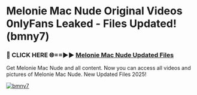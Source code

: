 # Melonie Mac Nude Original Videos 0nlyFans Leaked - Files Updated! (bmny7)

<h3>🔴 CLICK HERE 🌐==►► <a href="https://tinyurl.com/5h6xmrr3" rel="nofollow">Melonie Mac Nude Updated Files</a></h3>

Get Melonie Mac Nude and all content. Now you can access all videos and pictures of Melonie Mac Nude. New Updated Files 2025!

[![bmny7](https://i.imgur.com/KVD873Z.gif)](https://tinyurl.com/5h6xmrr3)
